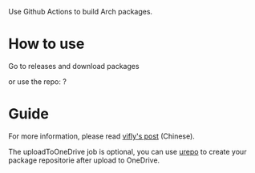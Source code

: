 Use Github Actions to build Arch packages.
# How to use
Go to releases and download packages

or use the repo: ?
# Guide
For more information, please read [vifly's post](https://viflythink.com/Use_GitHubActions_to_build_AUR/) (Chinese).

The uploadToOneDrive job is optional, you can use [urepo](https://github.com/vifly/urepo) to create your package repositorie after upload to OneDrive.
